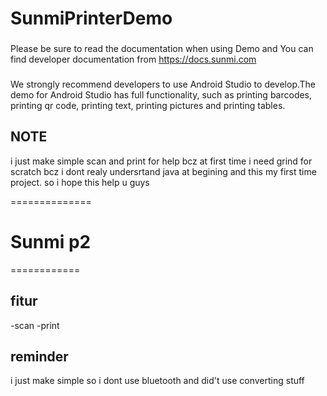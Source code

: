 SunmiPrinterDemo
==========
### 
Please be sure to read the documentation when using Demo and You can find 
developer documentation from https://docs.sunmi.com
###
We strongly recommend developers to use Android Studio to develop.The demo for Android Studio has full functionality, such as printing barcodes, printing qr code, printing text, printing pictures and printing tables.  


## NOTE 
i just make simple scan and print for help bcz at first time i need grind for scratch bcz i dont realy undersrtand java at begining and this my first time project.
so i hope this help u guys

==============
# Sunmi p2

============
## fitur
-scan 
-print

## reminder
i just make simple so i dont use bluetooth and did't use converting stuff



